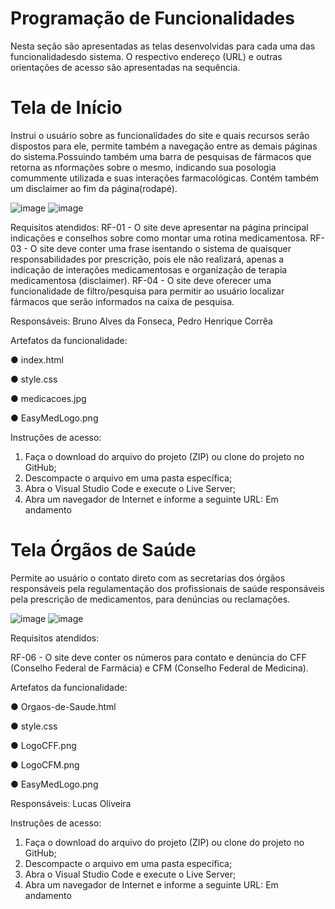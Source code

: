 # Programação de Funcionalidades
Nesta seção são apresentadas as telas desenvolvidas para cada uma das funcionalidadesdo sistema. O respectivo endereço (URL) e outras orientações de acesso são apresentadas na sequência.

# Tela de Início
Instrui o usuário sobre as funcionalidades do site e quais recursos serão dispostos para ele, permite também a navegação entre as demais páginas do sistema.Possuindo também uma barra de pesquisas de fármacos que retorna as nformações sobre o mesmo, indicando sua posologia comummente utilizada e suas interações farmacológicas. Contém também um disclaimer ao fim da página(rodapé).

![image](https://github.com/ICEI-PUC-Minas-PMV-ADS/pmv-ads-2023-1-e1-proj-web-t15-e1-proj-web-t15-time5-easymed/assets/111026383/101cd9cf-a138-4e7d-88f6-476904021f1e)
![image](https://github.com/ICEI-PUC-Minas-PMV-ADS/pmv-ads-2023-1-e1-proj-web-t15-e1-proj-web-t15-time5-easymed/assets/111026383/883a3d58-e318-495b-9b7c-28d99a648ae6)

Requisitos atendidos:
RF-01 - O site deve apresentar na página principal indicações e conselhos sobre como montar uma rotina medicamentosa. 
RF-03 - O site deve conter uma frase isentando o sistema de quaisquer responsabilidades por prescrição, pois ele não realizará, apenas a indicação de interações medicamentosas e organização de terapia medicamentosa (disclaimer).
RF-04 - O site deve oferecer uma funcionalidade de filtro/pesquisa para permitir ao usuário localizar fármacos que serão informados na caixa de pesquisa.

Responsáveis: Bruno Alves da Fonseca, Pedro Henrique Corrêa

Artefatos da funcionalidade:

● index.html

● style.css

● medicacoes.jpg

● EasyMedLogo.png


Instruções de acesso:

1. Faça o download do arquivo do projeto (ZIP) ou clone do projeto no GitHub;
2. Descompacte o arquivo em uma pasta específica;
3. Abra o Visual Studio Code e execute o Live Server;
4. Abra um navegador de Internet e informe a seguinte URL: Em andamento


# Tela Órgãos de Saúde

Permite ao usuário o contato direto com as secretarias dos órgãos responsáveis pela regulamentação dos profissionais de saúde responsáveis pela prescrição de medicamentos, para denúncias ou reclamações.

![image](https://github.com/ICEI-PUC-Minas-PMV-ADS/pmv-ads-2023-1-e1-proj-web-t15-e1-proj-web-t15-time5-easymed/assets/111026383/6aaf5eba-fbaa-4cbb-b6b4-41972a1642aa)
![image](https://github.com/ICEI-PUC-Minas-PMV-ADS/pmv-ads-2023-1-e1-proj-web-t15-e1-proj-web-t15-time5-easymed/assets/111026383/ee9480bb-2955-47fd-95fc-54eabc4796b2)

Requisitos atendidos:

RF-06 - O site deve conter os números para contato e denúncia do CFF (Conselho Federal de Farmácia) e CFM (Conselho Federal de Medicina). 

Artefatos da funcionalidade:

● Orgaos-de-Saude.html

● style.css

● LogoCFF.png

● LogoCFM.png

● EasyMedLogo.png

Responsáveis: Lucas Oliveira 

Instruções de acesso:
1. Faça o download do arquivo do projeto (ZIP) ou clone do projeto no GitHub;
2. Descompacte o arquivo em uma pasta específica;
3. Abra o Visual Studio Code e execute o Live Server;
4. Abra um navegador de Internet e informe a seguinte URL: Em andamento


